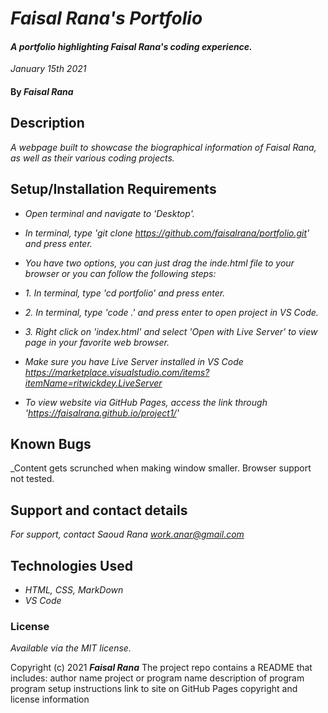 # _Faisal Rana's Portfolio_

#### _A portfolio highlighting Faisal Rana's coding experience._
_January 15th 2021_

#### By _**Faisal Rana**_

## Description

_A webpage built to showcase the biographical information of Faisal Rana, as well as their various coding projects._

## Setup/Installation Requirements

* _Open terminal and navigate to 'Desktop'._
* _In terminal, type 'git clone https://github.com/faisalrana/portfolio.git' and press enter._
* _You have two options, you can just drag the inde.html file to your browser or you can follow the following steps:_
* _1. In terminal, type 'cd portfolio' and press enter._
* _2. In terminal, type 'code .' and press enter to open project in VS Code._
* _3. Right click on 'index.html' and select 'Open with Live Server' to view page in your favorite web browser._
* _Make sure you have Live Server installed in VS Code https://marketplace.visualstudio.com/items?itemName=ritwickdey.LiveServer_

* _To view website via GitHub Pages, access the link through 'https://faisalrana.github.io/project1/'_




## Known Bugs

_Content gets scrunched when making window smaller.  Browser support not tested.  

## Support and contact details

_For support, contact Saoud Rana <work.anar@gmail.com>_

## Technologies Used

* _HTML, CSS, MarkDown_
* _VS Code_

### License

*Available via the MIT license.*

Copyright (c) 2021 **_Faisal Rana_**
The project repo contains a README that includes:
author name
project or program name
description of program
program setup instructions
link to site on GitHub Pages
copyright and license information
